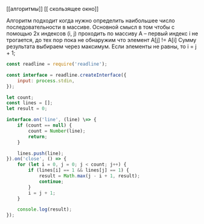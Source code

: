 [[алгоритмы]] [[ скользящее окно]]

Алгоритм подходит когда нужно определить наибольшее число последовательности в массиве.
Основной смысл в том чтобы с помощью 2х индексов (i, j) проходить по массиву A – первый индекс i не трогается, до тех пор пока не обнаружим что элемент A\[j\] != A\[i\]
Сумму результата выбираем через максимум.
Если элементы не равны, то i = j + 1;

```js
const readline = require('readline');

const interface = readline.createInterface({
	input: process.stdin,
});

let count;
const lines = [];
let result = 0;

interface.on('line', (line) \=> {
	if (count == null) {
		count = Number(line);
		return;
	}

	lines.push(line);
}).on('close', () => {
	for (let i = 0, j = 0; j < count; j++) {
		if (lines[i] == 1 && lines[j] == 1) {
			result = Math.max(j - i + 1, result);
			continue;
		}
		i = j + 1;
	}

	console.log(result);
});
```
